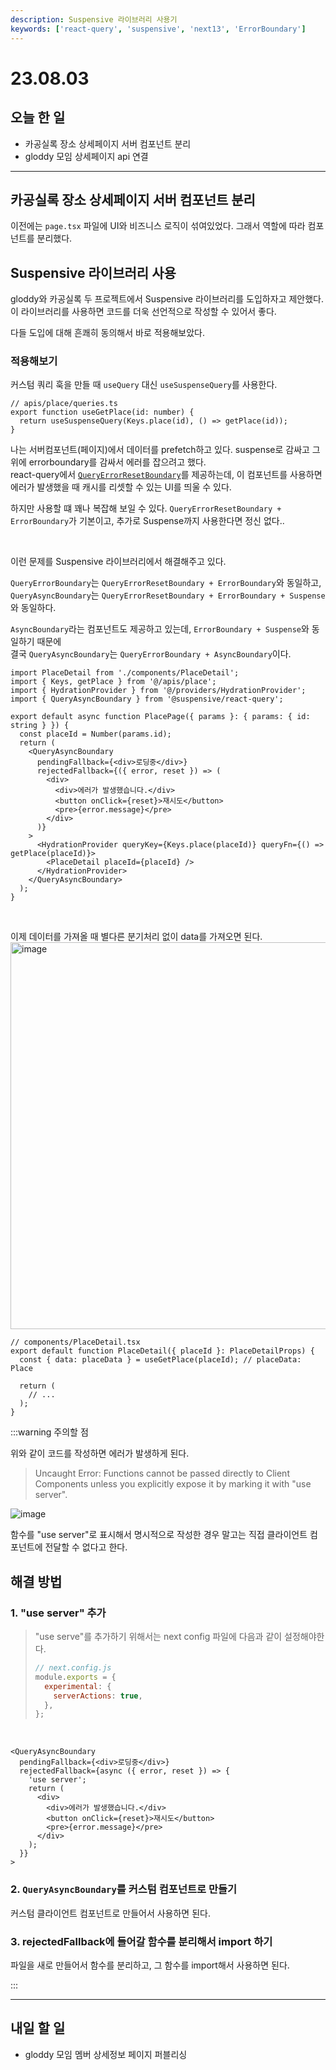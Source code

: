 ```yaml
---
description: Suspensive 라이브러리 사용기
keywords: ['react-query', 'suspensive', 'next13', 'ErrorBoundary']
---
```


# 23.08.03

## 오늘 한 일

- 카공실록 장소 상세페이지 서버 컴포넌트 분리
- gloddy 모임 상세페이지 api 연결

---

## 카공실록 장소 상세페이지 서버 컴포넌트 분리

이전에는 `page.tsx` 파일에 UI와 비즈니스 로직이 섞여있었다. 그래서 역할에 따라 컴포넌트를 분리했다.

## Suspensive 라이브러리 사용

gloddy와 카공실록 두 프로젝트에서 Suspensive 라이브러리를 도입하자고 제안했다. 이 라이브러리를 사용하면 코드를 더욱 선언적으로 작성할 수 있어서 좋다.

다들 도입에 대해 흔쾌히 동의해서 바로 적용해보았다.

### 적용해보기

커스텀 쿼리 훅을 만들 때 `useQuery` 대신 `useSuspenseQuery`를 사용한다.

```tsx
// apis/place/queries.ts
export function useGetPlace(id: number) {
  return useSuspenseQuery(Keys.place(id), () => getPlace(id));
}
```

나는 서버컴포넌트(페이지)에서 데이터를 prefetch하고 있다. suspense로 감싸고 그 위에 errorboundary를 감싸서 에러를 잡으려고 했다.  
react-query에서 [`QueryErrorResetBoundary`](https://tanstack.com/query/v4/docs/react/reference/QueryErrorResetBoundary)를 제공하는데, 이 컴포넌트를 사용하면 에러가 발생했을 때 캐시를 리셋할 수 있는 UI를 띄울 수 있다.

하지만 사용할 떄 꽤나 복잡해 보일 수 있다. `QueryErrorResetBoundary + ErrorBoundary`가 기본이고, 추가로 Suspense까지 사용한다면 정신 없다..

<br />

이런 문제를 Suspensive 라이브러리에서 해결해주고 있다.

`QueryErrorBoundary`는 `QueryErrorResetBoundary + ErrorBoundary`와 동일하고,  
`QueryAsyncBoundary`는 `QueryErrorResetBoundary + ErrorBoundary + Suspense`와 동일하다.

`AsyncBoundary`라는 컴포넌트도 제공하고 있는데, `ErrorBoundary + Suspense`와 동일하기 때문에  
결국 `QueryAsyncBoundary`는 `QueryErrorBoundary + AsyncBoundary`이다.

```tsx
import PlaceDetail from './components/PlaceDetail';
import { Keys, getPlace } from '@/apis/place';
import { HydrationProvider } from '@/providers/HydrationProvider';
import { QueryAsyncBoundary } from '@suspensive/react-query';

export default async function PlacePage({ params }: { params: { id: string } }) {
  const placeId = Number(params.id);
  return (
    <QueryAsyncBoundary
      pendingFallback={<div>로딩중</div>}
      rejectedFallback={({ error, reset }) => (
        <div>
          <div>에러가 발생했습니다.</div>
          <button onClick={reset}>재시도</button>
          <pre>{error.message}</pre>
        </div>
      )}
    >
      <HydrationProvider queryKey={Keys.place(placeId)} queryFn={() => getPlace(placeId)}>
        <PlaceDetail placeId={placeId} />
      </HydrationProvider>
    </QueryAsyncBoundary>
  );
}
```

<br />

이제 데이터를 가져올 때 별다른 분기처리 없이 data를 가져오면 된다.
<img width="619" alt="image" src="https://github.com/Self-Driven-Development/TIL/assets/23312485/59d2befc-809d-4e81-8eb4-74fab0628d87"/>

```tsx
// components/PlaceDetail.tsx
export default function PlaceDetail({ placeId }: PlaceDetailProps) {
  const { data: placeData } = useGetPlace(placeId); // placeData: Place

  return (
    // ...
  );
}
```

:::warning 주의할 점

위와 같이 코드를 작성하면 에러가 발생하게 된다.

> Uncaught Error: Functions cannot be passed directly to Client Components unless you explicitly expose it by marking it with "use server".

![image](https://github.com/Self-Driven-Development/TIL/assets/23312485/af14c872-1e9a-4af0-8701-112abe5ec090)

함수를 "use server"로 표시해서 명시적으로 작성한 경우 말고는 직접 클라이언트 컴포넌트에 전달할 수 없다고 한다.

## 해결 방법

### 1. "use server" 추가

> "use serve"를 추가하기 위해서는 next config 파일에 다음과 같이 설정해야한다.
>
> ```js
> // next.config.js
> module.exports = {
>   experimental: {
>     serverActions: true,
>   },
> };
> ```

<br />

```tsx
<QueryAsyncBoundary
  pendingFallback={<div>로딩중</div>}
  rejectedFallback={async ({ error, reset }) => {
    'use server';
    return (
      <div>
        <div>에러가 발생했습니다.</div>
        <button onClick={reset}>재시도</button>
        <pre>{error.message}</pre>
      </div>
    );
  }}
>
```

### 2. `QueryAsyncBoundary`를 커스텀 컴포넌트로 만들기

커스텀 클라이언트 컴포넌트로 만들어서 사용하면 된다.

### 3. rejectedFallback에 들어갈 함수를 분리해서 import 하기

파일을 새로 만들어서 함수를 분리하고, 그 함수를 import해서 사용하면 된다.

:::

---

## 내일 할 일

- gloddy 모임 멤버 상세정보 페이지 퍼블리싱
